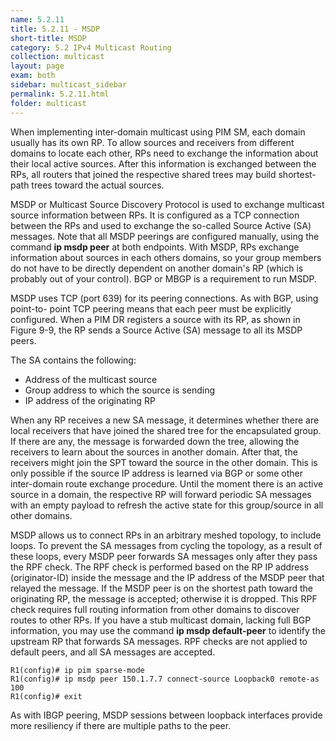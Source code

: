 ```yaml
---
name: 5.2.11
title: 5.2.11 - MSDP
short-title: MSDP
category: 5.2 IPv4 Multicast Routing
collection: multicast
layout: page
exam: both
sidebar: multicast_sidebar
permalink: 5.2.11.html
folder: multicast
---
```

When implementing inter-domain multicast using PIM SM, each domain usually has its own RP. To allow sources and receivers from different domains to locate each other, RPs need to exchange the information about their local active sources. After this information is exchanged between the RPs, all routers that joined the respective shared trees may build shortest-path trees toward the actual sources.

MSDP or Multicast Source Discovery Protocol is used to exchange multicast source information between RPs. It is configured as a TCP connection between the RPs and used to exchange the so-called Source Active (SA) messages. Note that all MSDP peerings are configured manually, using the command **ip msdp peer** at both endpoints. With MSDP, RPs exchange information about sources in each others domains, so your group members do not have to be directly dependent on another domain's RP (which is probably out of your control). BGP or MBGP is a requirement to run MSDP.

MSDP uses TCP (port 639) for its peering connections. As with BGP, using point-to- point TCP peering means that each peer must be explicitly configured. When a PIM DR registers a source with its RP, as shown in Figure 9-9, the RP sends a Source Active (SA) message to all its MSDP peers.

The SA contains the following:
- Address of the multicast source
- Group address to which the source is sending
- IP address of the originating RP

When any RP receives a new SA message, it determines whether there are local receivers that have joined the shared tree for the encapsulated group. If there are any, the message is forwarded down the tree, allowing the receivers to learn about the sources in another domain. After that, the receivers might join the SPT toward the source in the other domain. This is only possible if the source IP address is learned via BGP or some other inter-domain route exchange procedure. Until the moment there is an active source in a domain, the respective RP will forward periodic SA messages with an empty payload to refresh the active state for this group/source in all other domains.

MSDP allows us to connect RPs in an arbitrary meshed topology, to include loops. To prevent the SA messages from cycling the topology, as a result of these loops, every MSDP peer forwards SA messages only after they pass the RPF check. The RPF check is performed based on the RP IP address (originator-ID) inside the message and the IP address of the MSDP peer that relayed the message. If the MSDP peer is on the shortest path toward the originating RP, the message is accepted; otherwise it is dropped. This RPF check requires full routing information from other domains to discover routes to other RPs. If you have a stub multicast domain, lacking full BGP information, you may use the command **ip msdp default-peer** to identify the upstream RP that forwards SA messages. RPF checks are not applied to default peers, and all SA messages are accepted.
```
R1(config)# ip pim sparse-mode
R1(config)# ip msdp peer 150.1.7.7 connect-source Loopback0 remote-as 100
R1(config)# exit
```
As with IBGP peering, MSDP sessions between loopback interfaces provide more resiliency if there are multiple paths to the peer.